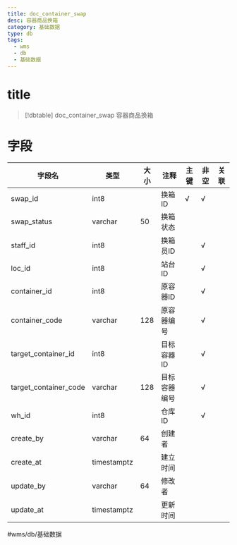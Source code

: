 ```yaml
---
title: doc_container_swap
desc: 容器商品换箱
category: 基础数据
type: db
tags:
  - wms
  - db
  - 基础数据
---
```


# title
>[!dbtable] doc_container_swap
> 容器商品换箱

# 字段
| 字段名 | 类型 | 大小 | 注释 | 主键 | 非空 | 关联 |
| --- | --- | --- | --- | --- | --- | --- |
| swap_id | int8 |  | 换箱ID | √ | √ |  |
| swap_status | varchar | 50 | 换箱状态 |  |  |  |
| staff_id | int8 |  | 换箱员ID |  | √ |  |
| loc_id | int8 |  | 站台ID |  | √ |  |
| container_id | int8 |  | 原容器ID |  | √ |  |
| container_code | varchar | 128 | 原容器编号 |  | √ |  |
| target_container_id | int8 |  | 目标容器ID |  | √ |  |
| target_container_code | varchar | 128 | 目标容器编号 |  | √ |  |
| wh_id | int8 |  | 仓库ID |  | √ |  |
| create_by | varchar | 64 | 创建者 |  |  |  |
| create_at | timestamptz |  | 建立时间 |  |  |  |
| update_by | varchar | 64 | 修改者 |  |  |  |
| update_at | timestamptz |  | 更新时间 |  |  |  |
#wms/db/基础数据
